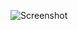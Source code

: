 ![Screenshot](https://raw.githubusercontent.com/Cryakl/Ultimate-RAT-Collection/refs/heads/main/ToRAT/Screenshot.png)
